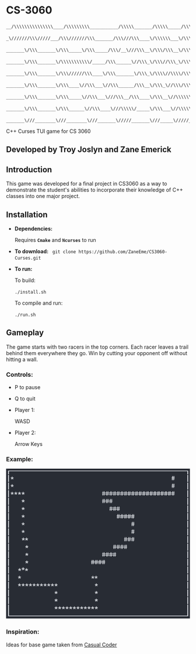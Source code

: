 # CS-3060
```
__/\\\\\\\\\\\\\\\____/\\\\\\\\\___________/\\\\\_______/\\\\\_____/\\\__        
 _\///////\\\/////___/\\\///////\\\_______/\\\///\\\____\/\\\\\\___\/\\\__       
  _______\/\\\_______\/\\\_____\/\\\_____/\\\/__\///\\\__\/\\\/\\\__\/\\\__      
   _______\/\\\_______\/\\\\\\\\\\\/_____/\\\______\//\\\_\/\\\//\\\_\/\\\__     
    _______\/\\\_______\/\\\//////\\\____\/\\\_______\/\\\_\/\\\\//\\\\/\\\__    
     _______\/\\\_______\/\\\____\//\\\___\//\\\______/\\\__\/\\\_\//\\\/\\\__   
      _______\/\\\_______\/\\\_____\//\\\___\///\\\__/\\\____\/\\\__\//\\\\\\__  
       _______\/\\\_______\/\\\______\//\\\____\///\\\\\/_____\/\\\___\//\\\\\__ 
        _______\///________\///________\///_______\/////_______\///_____\/////___
```    
C++ Curses TUI game for CS 3060 

## Developed by Troy Joslyn and Zane Emerick

## Introduction
This game was developed for a final project in CS3060 as a way to demonstrate the student's abilities to incorporate their knowledge of C++ classes into one major project. 

## Installation

* **Dependencies:**

    Requires **`Cmake`** and **`Ncurses`** to run
    
* **To download:**
    ` git clone https://github.com/ZaneEme/CS3060-Curses.git`
* **To run:**

    To build:

    `./install.sh`

    To compile and run:

    `./run.sh`

## Gameplay
The game starts with two racers in the top corners. Each racer leaves a trail behind them everywhere they go. Win by cutting your opponent off without hitting a wall.

### Controls:
* P to pause
* Q to quit
* Player 1:
    
    WASD

* Player 2:

    Arrow Keys

### Example:

![Image](https://github.com/ZaneEme/CS3060-Curses/blob/main/img/Tron_Running.PNG)


### Inspiration:
Ideas for base game taken from [Casual Coder](https://www.youtube.com/watch?v=MH6QlYJ2SwU)
